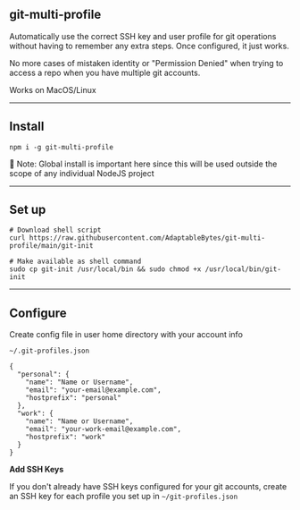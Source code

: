 ## git-multi-profile

Automatically use the correct SSH key and user profile for git operations without having to remember any extra steps. Once configured, it just works. 

No more cases of mistaken identity or "Permission Denied" when trying to access a repo when you have multiple git accounts.

Works on MacOS/Linux

-----------------
Install
-----------------
```shell
npm i -g git-multi-profile
```

📌 Note: Global install is important here since this will be used outside the scope of any individual NodeJS project

-----------------
Set up
-----------------
```shell
# Download shell script
curl https://raw.githubusercontent.com/AdaptableBytes/git-multi-profile/main/git-init

# Make available as shell command
sudo cp git-init /usr/local/bin && sudo chmod +x /usr/local/bin/git-init
```


-----------------
Configure
-----------------
Create config file in user home directory with your account info

`~/.git-profiles.json`
```
{
  "personal": {
    "name": "Name or Username",
    "email": "your-email@example.com",
    "hostprefix": "personal"
  },
  "work": {
    "name": "Name or Username",
    "email": "your-work-email@example.com",
    "hostprefix": "work"
  }  
}
```

**Add SSH Keys**

If you don't already have SSH keys configured for your git accounts, create an SSH key for each profile you set up in `~/git-profiles.json`